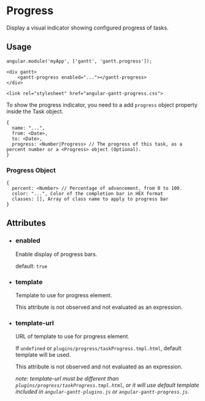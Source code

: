 # Progress

Display a visual indicator showing configured progress of tasks.

## Usage

    angular.module('myApp', ['gantt', 'gantt.progress']);

<!-- -->

    <div gantt>
        <gantt-progress enabled="..."></gantt-progress>
    </div>

<!-- -->

    <link rel="stylesheet" href="angular-gantt-progress.css">

To show the progress indicator, you need to a add `progress` object property inside the Task object.

    {
      name: "...",
      from: <Date>,
      to: <Date>,
      progress: <Number|Progress> // The progress of this task, as a percent number or a <Progress> object (Optional).
    }

### Progress Object

    {
      percent: <Number> // Percentage of advancement, from 0 to 100.
      color: "...", Color of the completion bar in HEX format
      classes: [], Array of class name to apply to progress bar
    }

## Attributes

- ### enabled

    Enable display of progress bars.
  
    default: `true`

- ### template

    Template to use for progress element.
    
    This attribute is not observed and not evaluated as an expression.

- ### template-url

    URL of template to use for progress element.

    If `undefined` or `plugins/progress/taskProgress.tmpl.html`, default template will be used.
    
    This attribute is not observed and not evaluated as an expression.
    
    *note: template-url must be different than `plugins/progress/taskProgress.tmpl.html`, or it will use default
    template included in `angular-gantt-plugins.js` or `angular-gantt-progress.js`.*

